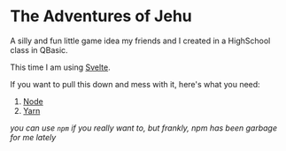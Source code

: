# The Adventures of Jehu

A silly and fun little game idea my friends and I created in a HighSchool class in QBasic.

This time I am using [Svelte](https://svelte.dev/).

If you want to pull this down and mess with it, here's what you need:

1. [Node](https://nodejs.org/en/)
2. [Yarn](https://yarnpkg.com/lang/en/docs/install)

_you can use `npm` if you really want to, but frankly, npm has been garbage for me lately_
